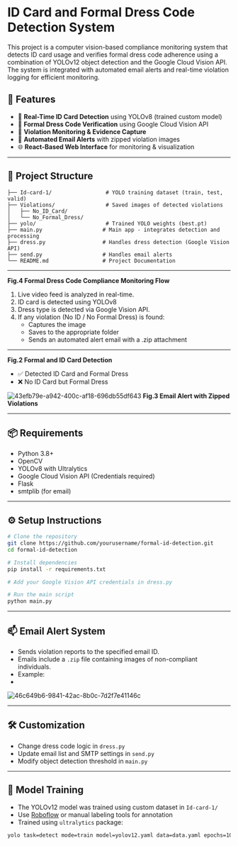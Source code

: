 # ID Card and Formal Dress Code Detection System

This project is a computer vision-based compliance monitoring system that detects ID card usage and verifies formal dress code adherence using a combination of YOLOv12 object detection and the Google Cloud Vision API. The system is integrated with automated email alerts and real-time violation logging for efficient monitoring.

## 🚀 Features

- 🎯 **Real-Time ID Card Detection** using YOLOv8 (trained custom model)
- 👔 **Formal Dress Code Verification** using Google Cloud Vision API
- 📸 **Violation Monitoring & Evidence Capture**
- 📧 **Automated Email Alerts** with zipped violation images
- 🌐 **React-Based Web Interface** for monitoring & visualization

---

## 📁 Project Structure

```
├── Id-card-1/                 # YOLO training dataset (train, test, valid)
├── Violations/                # Saved images of detected violations
│   ├── No_ID_Card/
│   └── No_Formal_Dress/
├── yolo/                      # Trained YOLO weights (best.pt)
├── main.py                   # Main app - integrates detection and processing
├── dress.py                  # Handles dress detection (Google Vision API)
├── send.py                   # Handles email alerts
└── README.md                 # Project Documentation
```

---



**Fig.4 Formal Dress Code Compliance Monitoring Flow**

1. Live video feed is analyzed in real-time.
2. ID card is detected using YOLOv8
3. Dress type is detected via Google Vision API.
4. If any violation (No ID / No Formal Dress) is found:
   - Captures the image
   - Saves to the appropriate folder
   - Sends an automated alert email with a .zip attachment

---




**Fig.2 Formal and ID Card Detection**

- ✅ Detected ID Card and Formal Dress
- ❌ No ID Card but Formal Dress



![43efb79e-a942-400c-af18-696db55df643](https://github.com/user-attachments/assets/1d87efa8-6f31-49c6-8329-b0b6fe228983)
**Fig.3 Email Alert with Zipped Violations**

---

## 📦 Requirements

- Python 3.8+
- OpenCV
- YOLOv8 with Ultralytics
- Google Cloud Vision API (Credentials required)
- Flask
- smtplib (for email)

---

## ⚙️ Setup Instructions

```bash
# Clone the repository
git clone https://github.com/yourusername/formal-id-detection.git
cd formal-id-detection

# Install dependencies
pip install -r requirements.txt

# Add your Google Vision API credentials in dress.py

# Run the main script
python main.py
```

---

## 📫 Email Alert System
- Sends violation reports to the specified email ID.
- Emails include a `.zip` file containing images of non-compliant individuals.
- Example:
- 
![46c649b6-9841-42ac-8b0c-7d2f7e41146c](https://github.com/user-attachments/assets/729adcff-a75c-4073-bbcc-e7a5737f8fb6)


---

## 🛠️ Customization
- Change dress code logic in `dress.py`
- Update email list and SMTP settings in `send.py`
- Modify object detection threshold in `main.py`

---

## 📸 Model Training
- The YOLOv12 model was trained using custom dataset in `Id-card-1/`
- Use [Roboflow](https://roboflow.com/) or manual labeling tools for annotation
- Trained using `ultralytics` package:

```bash
yolo task=detect mode=train model=yolov12.yaml data=data.yaml epochs=100 imgsz=640
```




